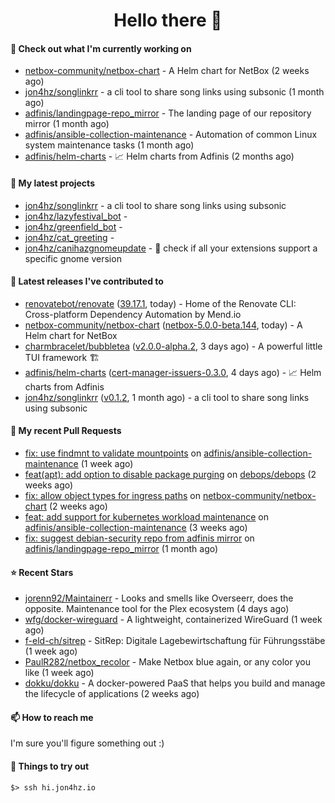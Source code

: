<h1 align=center>Hello there 👋</h1>

#### 👷 Check out what I'm currently working on

- [netbox-community/netbox-chart](https://github.com/netbox-community/netbox-chart) - A Helm chart for NetBox (2 weeks ago)
- [jon4hz/songlinkrr](https://github.com/jon4hz/songlinkrr) - a cli tool to share song links using subsonic (1 month ago)
- [adfinis/landingpage-repo_mirror](https://github.com/adfinis/landingpage-repo_mirror) - The landing page of our repository mirror (1 month ago)
- [adfinis/ansible-collection-maintenance](https://github.com/adfinis/ansible-collection-maintenance) - Automation of common Linux system maintenance tasks (1 month ago)
- [adfinis/helm-charts](https://github.com/adfinis/helm-charts) - 📈 Helm charts from Adfinis (2 months ago)

#### 🌱 My latest projects

- [jon4hz/songlinkrr](https://github.com/jon4hz/songlinkrr) - a cli tool to share song links using subsonic
- [jon4hz/lazyfestival_bot](https://github.com/jon4hz/lazyfestival_bot) - 
- [jon4hz/greenfield_bot](https://github.com/jon4hz/greenfield_bot) - 
- [jon4hz/cat_greeting](https://github.com/jon4hz/cat_greeting) - 
- [jon4hz/canihazgnomeupdate](https://github.com/jon4hz/canihazgnomeupdate) - 🧙 check if all your extensions support a specific gnome version

#### 🔭 Latest releases I've contributed to

- [renovatebot/renovate](https://github.com/renovatebot/renovate) ([39.17.1](https://github.com/renovatebot/renovate/releases/tag/39.17.1), today) - Home of the Renovate CLI: Cross-platform Dependency Automation by Mend.io
- [netbox-community/netbox-chart](https://github.com/netbox-community/netbox-chart) ([netbox-5.0.0-beta.144](https://github.com/netbox-community/netbox-chart/releases/tag/netbox-5.0.0-beta.144), today) - A Helm chart for NetBox
- [charmbracelet/bubbletea](https://github.com/charmbracelet/bubbletea) ([v2.0.0-alpha.2](https://github.com/charmbracelet/bubbletea/releases/tag/v2.0.0-alpha.2), 3 days ago) - A powerful little TUI framework 🏗
- [adfinis/helm-charts](https://github.com/adfinis/helm-charts) ([cert-manager-issuers-0.3.0](https://github.com/adfinis/helm-charts/releases/tag/cert-manager-issuers-0.3.0), 4 days ago) - 📈 Helm charts from Adfinis
- [jon4hz/songlinkrr](https://github.com/jon4hz/songlinkrr) ([v0.1.2](https://github.com/jon4hz/songlinkrr/releases/tag/v0.1.2), 1 month ago) - a cli tool to share song links using subsonic

#### 🔨 My recent Pull Requests

- [fix: use findmnt to validate mountpoints](https://github.com/adfinis/ansible-collection-maintenance/pull/79) on [adfinis/ansible-collection-maintenance](https://github.com/adfinis/ansible-collection-maintenance) (1 week ago)
- [feat(apt): add option to disable package purging](https://github.com/debops/debops/pull/2546) on [debops/debops](https://github.com/debops/debops) (2 weeks ago)
- [fix: allow object types for ingress paths](https://github.com/netbox-community/netbox-chart/pull/398) on [netbox-community/netbox-chart](https://github.com/netbox-community/netbox-chart) (2 weeks ago)
- [feat: add support for kubernetes workload maintenance](https://github.com/adfinis/ansible-collection-maintenance/pull/77) on [adfinis/ansible-collection-maintenance](https://github.com/adfinis/ansible-collection-maintenance) (3 weeks ago)
- [fix: suggest debian-security repo from adfinis mirror](https://github.com/adfinis/landingpage-repo_mirror/pull/121) on [adfinis/landingpage-repo_mirror](https://github.com/adfinis/landingpage-repo_mirror) (1 month ago)

#### ⭐ Recent Stars

- [jorenn92/Maintainerr](https://github.com/jorenn92/Maintainerr) - Looks and smells like Overseerr, does the opposite. Maintenance tool for the Plex ecosystem (4 days ago)
- [wfg/docker-wireguard](https://github.com/wfg/docker-wireguard) - A lightweight, containerized WireGuard (1 week ago)
- [f-eld-ch/sitrep](https://github.com/f-eld-ch/sitrep) - SitRep: Digitale Lagebewirtschaftung für Führungsstäbe (1 week ago)
- [PaulR282/netbox_recolor](https://github.com/PaulR282/netbox_recolor) - Make Netbox blue again, or any color you like  (1 week ago)
- [dokku/dokku](https://github.com/dokku/dokku) - A docker-powered PaaS that helps you build and manage the lifecycle of applications (2 weeks ago)

#### 📫 How to reach me
I'm sure you'll figure something out :)

#### 👀 Things to try out
```
$> ssh hi.jon4hz.io
```